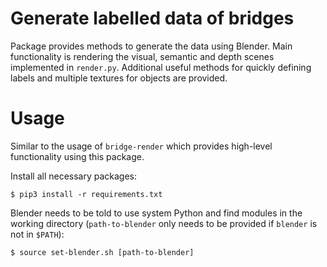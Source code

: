 # Generate labelled data of bridges

Package provides methods to generate the data using Blender. Main functionality
is rendering the visual, semantic and depth scenes implemented in `render.py`.
Additional useful methods for quickly defining labels and multiple textures for
objects are provided.

# Usage

Similar to the usage of `bridge-render` which provides high-level functionality
using this package.

Install all necessary packages:

```
$ pip3 install -r requirements.txt
```

Blender needs to be told to use system Python and find modules in the working
directory (`path-to-blender` only needs to be provided if `blender` is not in
`$PATH`):

```
$ source set-blender.sh [path-to-blender]
```
